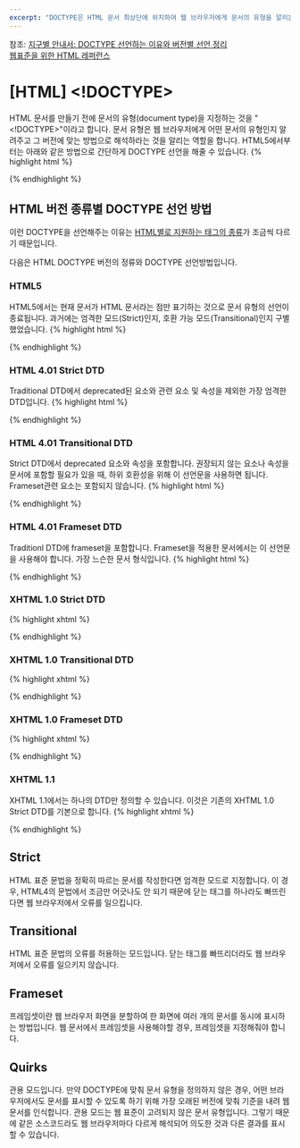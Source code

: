 ```yaml
---
excerpt: "DOCTYPE은 HTML 문서 최상단에 위치하여 웹 브라우저에게 문서의 유형을 알리는 역할을 합니다."
---
```


참조:
[지구별 안내서: DOCTYPE 선언하는 이유와 버전별 선언 정리](http://aboooks.tistory.com/40)<br>
[웹표준을 위한 HTML 레퍼런스](http://html.elex.pe.kr/reference/doctype)<br>

# [HTML] <!DOCTYPE>

HTML 문서를 만들기 전에 문서의 유형(document type)을 지정하는 것을 "<!DOCTYPE>"이라고 합니다.
문서 유형은 웹 브라우저에게 어떤 문서의 유형인지 알려주고 그 버전에 맞는 방법으로 해석하라는 것을 알리는 역할을 합니다.
HTML5에서부터는 아래와 같은 방법으로 간단하게 DOCTYPE 선언을 해줄 수 있습니다.
{% highlight html %}

<!DOCTYPE html>

{% endhighlight %}

## HTML 버전 종류별 DOCTYPE 선언 방법
이런 DOCTYPE을 선언해주는 이유는 [HTML별로 지원하는 태그의 종류](https://www.w3schools.com/tags/ref_html_dtd.asp)가 조금씩 다르기 때문입니다.

다음은 HTML DOCTYPE 버전의 정류와 DOCTYPE 선언방법입니다.

### HTML5
HTML5에서는 현재 문서가 HTML 문서라는 점만 표기하는 것으로 문서 유형의 선언이 종료됩니다. 과거에는 엄격한 모드(Strict)인지, 호환 가능 모드(Transitional)인지 구별했었습니다.
{% highlight html %}

<!DOCTYPE html>

{% endhighlight %}

### HTML 4.01 Strict DTD
Traditional DTD에서 deprecated된 요소와 <frameset> 관련 요소 및 속성을 제외한 가장 엄격한 DTD입니다.
{% highlight html %}

<!DOCTYPE HTML PUBLIC "-//W3C//DTD HTML 4.01//EN" "http://www.w3.org/TR/html4/strict.dtd">

{% endhighlight %}

### HTML 4.01 Transitional DTD
Strict DTD에서 deprecated 요소와 속성을 포함합니다. 권장되지 않는 요소나 속성을 문서에 포함할 필요가 있을 때, 하위 호환성을 위해 이 선언문을 사용하면 됩니다. Frameset관련 요소는 포함되지 않습니다.
{% highlight html %}

<!DOCTYPE HTML PUBLIC "-//W3C//DTD HTML 4.01 Transitional//EN" "http://www.w3.org/TR/html4/loose.dtd">

{% endhighlight %}

### HTML 4.01 Frameset DTD
Traditionl DTD에 frameset을 포함합니다. Frameset을 적용한 문서에서는 이 선언문을 사용해야 합니다. 가장 느슨한 문서 형식입니다.
{% highlight html %}

<!DOCTYPE HTML PUBLIC "-//W3C//DTD HTML 4.01 Frameset//EN" "http://www.w3.org/TR/html4/frameset.dtd">

{% endhighlight %}

### XHTML 1.0 Strict DTD
{% highlight xhtml %}

<!DOCTYPE html PUBLIC "-//W3C//DTD XHTML 1.0 Strict//EN" "http://www.w3.org/TR/xhtml1/DTD/xhtml1-strict.dtd">

{% endhighlight %}

### XHTML 1.0 Transitional DTD
{% highlight xhtml %}

<!DOCTYPE html PUBLIC "-//W3C//DTD XHTML 1.0 Transitional//EN" "http://www.w3.org/TR/xhtml1/DTD/xhtml1-transitional.dtd">

{% endhighlight %}

### XHTML 1.0 Frameset DTD
{% highlight xhtml %}

<!DOCTYPE html PUBLIC "-//W3C//DTD XHTML 1.0 Frameset//EN" "http://www.w3.org/TR/xhtml1/DTD/xhtml1-frameset.dtd">

{% endhighlight %}

### XHTML 1.1
XHTML 1.1에서는 하나의 DTD만 정의할 수 있습니다. 이것은 기존의 XHTML 1.0 Strict DTD를 기본으로 합니다.
{% highlight xhtml %}

<!DOCTYPE html PUBLIC "-//W3C//DTD XHTML 1.1//EN" "http://www.w3.org/TR/xhtml11/DTD/xhtml11.dtd">

{% endhighlight %}

## Strict
HTML 표준 문법을 정확히 따르는 문서를 작성한다면 엄격한 모드로 지정합니다.
이 경우, HTML4의 문법에서 조금만 어긋나도 안 되기 때문에 닫는 태그를 하나라도 빠뜨린다면 웹 브라우저에서 오류를 일으킵니다.

## Transitional
HTML 표준 문법의 오류를 허용하는 모드입니다.
닫는 태그를 빠뜨리더라도 웹 브라우저에서 오류를 일으키지 않습니다.

## Frameset
프레임셋이란 웹 브라우저 화면을 분할하여 한 화면에 여러 개의 문서를 동시에 표시하는 방법입니다.
웹 문서에서 프레임셋을 사용해야할 경우, 프레임셋을 지정해줘야 합니다.

## Quirks

관용 모드입니다.
만약 DOCTYPE에 맞춰 문서 유형을 정의하지 않은 경우, 어떤 브라우저에서도 문서를 표시할 수 있도록 하기 위해 가장 오래된 버전에 맞춰 기준을 내려 웹 문서를 인식합니다.
관용 모드는 웹 표준이 고려되지 않은 문서 유형입니다.
그렇기 때문에 같은 소스코드라도 웹 브라우저마다 다르게 해석되어 의도한 것과 다른 결과를 표시할 수 있습니다.
